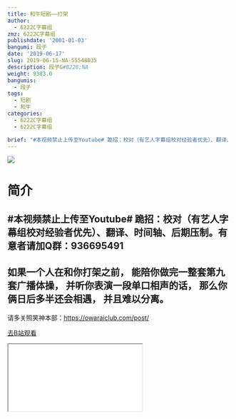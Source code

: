 ```yaml
---
title: 和牛短剧——打架
author:
  - 6222C字幕组
zmz: 6222C字幕组
publishdate: '2001-01-03'
bangumi: 段子
date: '2019-06-17'
slug: 2019-06-15-NA-55548035
description: 段子&#8226;NA
weight: 9383.0
bangumis:
  - 段子
tags:
  - 短剧
  - 和牛
categories:
  - 6222C字幕组
  - 6222C字幕组

brief: "#本视频禁止上传至Youtube# 跪招：校对（有艺人字幕组校对经验者优先）、翻译、时间轴、后期压制。有意者请加Q群：936695491 ------------------------------------ 如果一个人在和你打架之前， 能陪你做完一整套第九套广播体操， 并听你表演一段单口相声的话， 那么你俩日后多半还会相遇， 并且难以分离。 ------------------------------------- 请多关照笑神本部：https://owaraiclub.com/post/"
---
```

![](https://raw.githubusercontent.com/tcgriffith/owaraisite/master/static/tmpimg/359800ce37e36e2fca9850bafffb2db295614451.jpg.480.jpg)
# 简介  
#本视频禁止上传至Youtube#
跪招：校对（有艺人字幕组校对经验者优先）、翻译、时间轴、后期压制。有意者请加Q群：936695491
------------------------------------
如果一个人在和你打架之前，
能陪你做完一整套第九套广播体操，
并听你表演一段单口相声的话，
那么你俩日后多半还会相遇，
并且难以分离。
-------------------------------------
请多关照笑神本部：https://owaraiclub.com/post/  

[去B站观看](https://www.bilibili.com/video/av55548035/)
<div class ="resp-container"><iframe class="testiframe" src="//player.bilibili.com/player.html?aid=55548035"", scrolling="no", allowfullscreen="true" > </iframe></div> 
